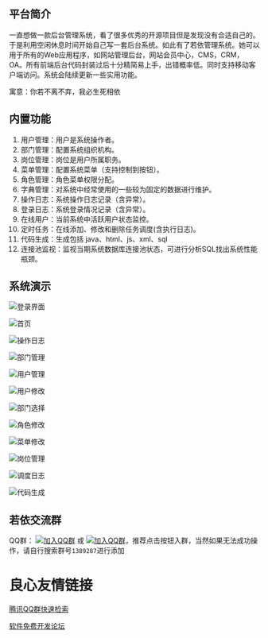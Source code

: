 ## 平台简介

一直想做一款后台管理系统，看了很多优秀的开源项目但是发现没有合适自己的。于是利用空闲休息时间开始自己写一套后台系统。如此有了若依管理系统。她可以用于所有的Web应用程序，如网站管理后台，网站会员中心，CMS，CRM，OA。所有前端后台代码封装过后十分精简易上手，出错概率低。同时支持移动客户端访问。系统会陆续更新一些实用功能。

寓意：你若不离不弃，我必生死相依

## 内置功能

1.	用户管理：用户是系统操作者。
2.	部门管理：配置系统组织机构。
3.	岗位管理：岗位是用户所属职务。
4.	菜单管理：配置系统菜单（支持控制到按钮）。
5.	角色管理：角色菜单权限分配。
6.	字典管理：对系统中经常使用的一些较为固定的数据进行维护。
7.	操作日志：系统操作日志记录（含异常）。
8.	登录日志：系统登录情况记录（含异常）。
9.	在线用户：当前系统中活跃用户状态监控。
10.	定时任务：在线添加、修改和删除任务调度(含执行日志)。
11. 代码生成：生成包括 java、html、js、xml、sql
12. 连接池监视：监视当期系统数据库连接池状态，可进行分析SQL找出系统性能瓶颈。

## 系统演示

![登录界面](https://static.oschina.net/uploads/space/2018/0301/160757_fnZP_1438828.png)

![首页](https://static.oschina.net/uploads/space/2018/0301/221159_e9GB_1438828.png)

![操作日志](https://static.oschina.net/uploads/space/2018/0303/011028_xWoa_1438828.png)

![部门管理](https://static.oschina.net/uploads/space/2018/0311/235903_p5W6_1438828.png)

![用户管理](https://static.oschina.net/uploads/space/2018/0315/005844_Qduc_1438828.png)

![用户修改](https://static.oschina.net/uploads/space/2018/0403/234316_tMEP_1438828.png)

![部门选择](https://static.oschina.net/uploads/space/2018/0315/005851_bFzg_1438828.png)

![角色修改](https://static.oschina.net/uploads/space/2018/0310/164644_Jsre_1438828.png)

![菜单修改](https://static.oschina.net/uploads/space/2018/0311/235934_lHXI_1438828.png)

![岗位管理](https://static.oschina.net/uploads/space/2018/0403/234336_BqKh_1438828.png)

![调度日志](https://static.oschina.net/uploads/space/2018/0407/173459_d28s_1438828.png)

![代码生成](https://static.oschina.net/uploads/space/2018/0413/172629_IQ1C_1438828.png)


## 若依交流群

QQ群： [![加入QQ群](https://img.shields.io/badge/QQ群-1389287-blue.svg)](http://shang.qq.com/wpa/qunwpa?idkey=9a7d9f3274e4bfbf7e40e4a485ff6dc2adbeee8086ce39e40667ed4387414f12) 或 [![加入QQ群](https://img.shields.io/badge/QQ群-1389287-blue.svg)](https://jq.qq.com/?_wv=1027&k=5ONbr1w)，推荐点击按钮入群，当然如果无法成功操作，请自行搜索群号`1389287`进行添加


 # 良心友情链接

[腾讯QQ群快速检索](http://u.720life.cn/s/8cf73f7c)

[软件免费开发论坛](http://u.720life.cn/s/bbb01dc0)